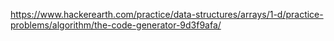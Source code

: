 https://www.hackerearth.com/practice/data-structures/arrays/1-d/practice-problems/algorithm/the-code-generator-9d3f9afa/
